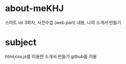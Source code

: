 ﻿# about-meKHJ
 스마트 iot 3회차, 사전수업 (web part) 내용, 나의 소개서 만들기

# subject
html,css,js를 이용한 소개서 만들기
github를 이용
